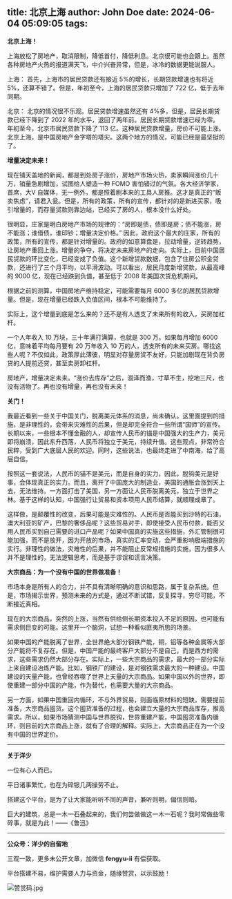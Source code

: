 title: 北京上海
author: John Doe
date: 2024-06-04 05:09:05
tags:
---
**北京上海！**<!--more-->

上海放松了房地产，取消限制，降低首付，降低利息。北京很可能也会跟上。虽然各种房地产火热的报道满天飞，中介兴奋异常，但是，冰冷的数据更能说服人。

上海：
首先，上海市的居民贷款还有接近 5%的增长，长期贷款增速也有将近 5%，还算不错了。但是，年初至今，上海的居民贷款只增加了 722 亿，低于去年同期。

北京：
北京的情况很不乐观。居民贷款增速虽然还有 4%多，但是，居民长期贷款已经下降到了 2022 年的水平，退回了两年前。居民长期贷款增速已经为零。年初至今，北京市居民贷款下降了 113 亿。这种居民贷款增量，房价不可能上涨。
北京上海，是中国房地产金字塔的塔尖。这两个地方的情况，可能已经是最坚挺的了。

**增量决定未来！**

现在铺天盖地的新闻，都是到处房子涨价，房地产市场火热，卖家瞬间涨价几十万，销量急剧增加，试图给人塑造一种 FOMO 害怕错过的气氛。各大经济学家，首席，大V 自媒体，无一例外，都是照着剧本来的工具人房推。这才是真正的“贩卖焦虑”，请君入瓮。但是，所有的政策，所有的宣传，都针对的是新进买家，吸引增量的，而存量贷款则靠边站，已经买了房的人，根本没什么好处。

很明显，庄家是明白房地产市场的规律的：“房即是债，债即是房；债不能涨，房不能涨；谁借债，谁印钞；增量决定价格。” 因此，政府这个最大的庄家，所有的政策，所有的宣传，都是针对增量的。政府的如意算盘是，拉动增量，逆转趋势，让房地产重回上涨。增量的争夺，将决定未来房地产的走向。实际上，目前中国居民贷款的环比变化，已经变成了负值。这个新增贷款数据，包含了住房公积金贷款，还进行了三个月平均，以平滑波动。可以看出，居民月度新增贷款，从最高峰的 9000 亿，现在已经跌到负值，甚至低于 2008 年美国次贷危机期间。

根据之前的测算，中国房地产维持稳定，可能需要每月 6000 多亿的居民贷款增量。但是，现在增量已经跌入负值区间，根本不可能维持了。

实际上，这个增量到底是怎么来的？还不是有人透支了未来所有的收入，买房加杠杆。

一个人年收入 10 万块，三十年满打满算，也就是 300 万。如果每月增加 6000 亿，意味着平均每月要有 20 万年收入 10 万的人，透支所有的未来买房。哪找这些人呢？不仅如此，政策厚此薄彼，明显对存量房贷不友好，只能加剧现在背负房贷的人提前还贷，甚至卖房卸杠杆。

房地产，增量决定未来。“涨价去库存”之后，涸泽而渔，寸草不生，挖地三尺，也没有活物了。再也没有增量，再也没有未来！

**关门！**

我最近看到一些关于中国关门，脱离美元体系的消息，尚未确认。这里面提到的措施，是非理性的，会带来灾难性的后果，但是却完全符合一些所谓“国师”的宣传。长期以来，一些根本不懂金融的人，却宣传人民币的锚是中国强大的生产力，美元即将崩溃，因此东升西落，人民币将独立于美元，持续升值。这些观点，非常符合民粹，受到广大底层人民的欢迎。同时，这些说法，也最终走进了中南海，给了高层自信。

按照这一套说法，人民币的锚不是美元，而是自身的实力，因此，脱钩美元是好事，会体现真正的实力。而且，离开了中国庞大的制造业，美国的通胀会涨到天上去，无法维持。一方面打击了美国，另一方面让人民币脱离美元，独立于世界之林。基于这样的认知，中国强行让贸易和资本项用人民币结算，就顺理成章了。

这样做，是颠覆性的改变，后果可能是灾难性的。人民币是否能买到沙特的石油，澳大利亚的矿产，巴黎的奢侈品呢？这些贸易对手，即使接受人民币付款，能否又用人民币买到自己需要的进口产品呢？如果中国真的实施这些措施，外汇管制很可能加强，而不是放开，因为开放的市场，真实的汇率变动，会严重影响极端措施的实行。非理性的做法，灾难性的后果，并不能阻止反常规措施的实施，因为很多人并不是理性的，无法逻辑思考，而是基于谬误和谎言决策。

**大宗商品：为一个没有中国的世界做准备！**

市场本身是所有人的合力，并不具有清晰明确的意识和思路，属于复杂系统。但是，市场揭示世界，预测未来的方式是，通过不断试错，反复探寻，穷尽可能，不断接近真相。

现在的大宗商品，突然的上涨，当然有供给侧长期资本投入不足的原因，也可能有需求侧巨变的可能。这里开一个脑洞，试想一种看似匪夷所思的场景。

如果中国的产能脱离了世界，全世界绝大部分钢铁产能，铜，铝等各种金属等大部分产能将不复存在。但是，中国产能的最终客户大部分不是自己，而是西方的需求，这些需求仍然大部分存在。实际上，一些大宗商品的需求，最大的一部分实际上来自建设冶炼产能。比如，钢铁厂的建设，是对钢铁需求最大的一种建设。中国建设的天量产能，也曾经吞噬了世界上天量的大宗商品。如果中国以外的世界，即使重建一部分中国的产能，作为替代，也需要大量的大宗商品。

另一方面，如果中国重回内循环，不与外界贸易，则面临原材料的短缺，需要提前准备，大宗商品囤货。这个囤货准备的过程，也会建立大量的大宗商品库存，推高需求。所以，如果市场猜测中国与世界脱钩，世界重建产能，中国囤货准备内循环，则目前的大宗商品上涨，就有了合理的解释。实际上，大宗商品正在为一个没有中国的世界定价。
- - -
**关于洋少**

一位有心人而已。

平日诸事繁忙，也在为碎银几两操劳不止。

搭建这个平台，是为了让大家能听听不同的声音，兼听则明，偏信则暗。

巨大的建筑，总是一木一石叠起来的，我们何尝做做这一木一石呢？我时常做些零碎事，就是为此！——《鲁迅》

---

**公众号：洋少的自留地** 

三观一致，更多未公开文章，加微信 **fengyu-ii** 有偿获取。

平台搭建不易，维护需要人力与资金，随缘赞赏，以示鼓励！

![赞赏码.jpg](/images/shang.jpg)